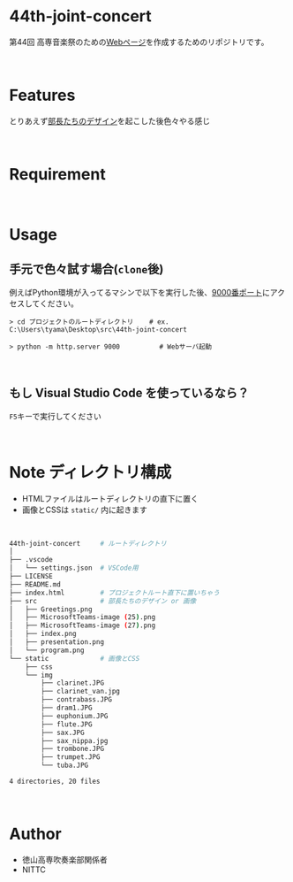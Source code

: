 # 44th-joint-concert

第44回 高専音楽祭のための[Webページ](https://nittc-winds.github.io/44th-joint-concert/)を作成するためのリポジトリです。

<br>


# Features
とりあえず[部長たちのデザイン](https://github.com/nittc-winds/44th-joint-concert/tree/main/src)を起こした後色々やる感じ

<br>

# Requirement

 <br>
 
# Usage
## 手元で色々試す場合(`clone`後)


例えばPython環境が入ってるマシンで以下を実行した後、[9000番ポート](http://localhost:9000/)にアクセスしてください。


```
> cd プロジェクトのルートディレクトリ    # ex. C:\Users\tyama\Desktop\src\44th-joint-concert

> python -m http.server 9000          # Webサーバ起動
```

<br>

## もし Visual Studio Code を使っているなら？
`F5`キーで実行してください

<br>

# Note ディレクトリ構成

- HTMLファイルはルートディレクトリの直下に置く
- 画像とCSSは `static/` 内に起きます

<br>

```bash
44th-joint-concert     # ルートディレクトリ
│
├── .vscode
│   └── settings.json  # VSCode用
├── LICENSE
├── README.md
├── index.html         # プロジェクトルート直下に置いちゃう
├── src                # 部長たちのデザイン or 画像
│   ├── Greetings.png
│   ├── MicrosoftTeams-image (25).png
│   ├── MicrosoftTeams-image (27).png
│   ├── index.png
│   ├── presentation.png
│   └── program.png
└── static             # 画像とCSS
    ├── css
    └── img
        ├── clarinet.JPG
        ├── clarinet_van.jpg
        ├── contrabass.JPG
        ├── dram1.JPG
        ├── euphonium.JPG
        ├── flute.JPG
        ├── sax.JPG
        ├── sax_nippa.jpg
        ├── trombone.JPG
        ├── trumpet.JPG
        └── tuba.JPG

4 directories, 20 files
```

<br>

# Author
 
 
* 徳山高専吹奏楽部関係者
* NITTC
 
